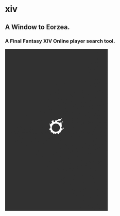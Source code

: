 # xiv 

## A Window to Eorzea. 
### A Final Fantasy XIV Online player search tool. 
![Demo Image 01](assets/screenshots/T0.gif)
